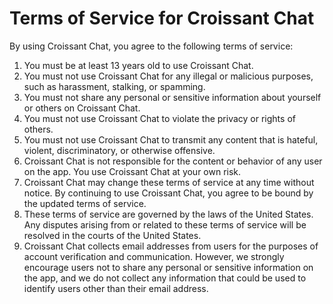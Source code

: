 # Terms of Service for Croissant Chat
By using Croissant Chat, you agree to the following terms of service:

1. You must be at least 13 years old to use Croissant Chat.
2. You must not use Croissant Chat for any illegal or malicious purposes, such as harassment, stalking, or spamming.
3. You must not share any personal or sensitive information about yourself or others on Croissant Chat.
4. You must not use Croissant Chat to violate the privacy or rights of others.
5. You must not use Croissant Chat to transmit any content that is hateful, violent, discriminatory, or otherwise offensive.
6. Croissant Chat is not responsible for the content or behavior of any user on the app. You use Croissant Chat at your own risk.
7. Croissant Chat may change these terms of service at any time without notice. By continuing to use Croissant Chat, you agree to be bound by the updated terms of service.
8. These terms of service are governed by the laws of the United States. Any disputes arising from or related to these terms of service will be resolved in the courts of the United States.
9. Croissant Chat collects email addresses from users for the purposes of account verification and communication. However, we strongly encourage users not to share any personal or sensitive information on the app, and we do not collect any information that could be used to identify users other than their email address.
